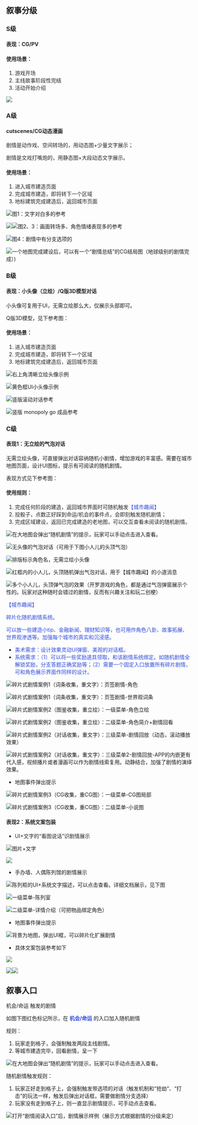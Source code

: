 ## 叙事分级
### <font style="color:rgb(38, 38, 38);">S</font>级
#### <font style="color:rgb(38, 38, 38);">表现：CG/PV</font>
#### **<font style="color:rgb(38, 38, 38);">使用场景：</font>**
1. <font style="color:rgb(38, 38, 38);">游戏开场</font>
2. <font style="color:rgb(38, 38, 38);">主线故事阶段性完结</font>
3. <font style="color:rgb(38, 38, 38);">活动开始介绍</font>

![](https://cdn.nlark.com/yuque/0/2024/png/25919534/1732247471048-976b9aec-19dd-465f-a95a-f50d139f2566.png)



### <font style="color:rgb(38, 38, 38);">A</font>级
#### <font style="color:rgb(38, 38, 38);">cutscenes/CG动态漫画</font>
<font style="color:rgb(38, 38, 38);">剧情是动作戏、空间转场的，用动态图+少量文字展示；</font>

<font style="color:rgb(38, 38, 38);">剧情是文戏打嘴炮的，用静态图+大段动态文字展示。</font>

#### <font style="color:rgb(38, 38, 38);">使用场景：</font>
1. <font style="color:rgb(38, 38, 38);">进入城市建造页面</font>
2. <font style="color:rgb(38, 38, 38);">完成城市建造，即将转下一个区域</font>
3. <font style="color:rgb(38, 38, 38);">地标建筑完成建造后，返回城市页面</font>

![图1：文字对白多的参考](https://cdn.nlark.com/yuque/0/2024/png/25919534/1732253111331-04d1c443-26a8-4ad1-99f1-bf47a81fd653.png)

![](https://cdn.nlark.com/yuque/0/2024/png/45603655/1728979553340-df2eb803-19b8-4656-b83d-67750632ceec.png)![图2、3：画面转场多、角色情绪表现多的参考](https://cdn.nlark.com/yuque/0/2024/png/25919534/1732253250075-cc84b47d-def4-45c0-859c-968e2bbd3568.png)

![图4：剧情中有分支选项的](https://cdn.nlark.com/yuque/0/2024/png/45603655/1728977817892-5ff90426-2726-4564-a006-da1cbcffff15.png?x-oss-process=image%2Fformat%2Cwebp%2Fresize%2Cw_1066%2Climit_0)

![一个地图完成建设后，可以有一个“剧情总结”的CG结局图（地球级别的剧情完成）)](https://cdn.nlark.com/yuque/0/2024/png/25919534/1732533001309-d0e2f2b1-62a1-4a2b-876a-4525ad0fdd5b.png)

### B级
#### <font style="color:rgb(38, 38, 38);">表现：小头像（立绘）/Q版3D模型对话</font>
小头像可复用于UI，无需立绘那么大，仅展示头部即可。

Q版3D模型，见下参考图：

#### <font style="color:rgb(38, 38, 38);">使用场景：</font>
1. <font style="color:rgb(38, 38, 38);">进入城市建造页面</font>
2. <font style="color:rgb(38, 38, 38);">完成城市建造，即将转下一个区域</font>
3. <font style="color:rgb(38, 38, 38);">地标建筑完成建造后，返回城市页面</font>

![右上角清晰立绘头像示例](https://cdn.nlark.com/yuque/0/2024/png/45603655/1728978395881-881dfcdc-c8a3-45f1-93cd-98fcb021425e.png?x-oss-process=image%2Fformat%2Cwebp%2Fresize%2Cw_1125%2Climit_0)

![黄色框UI小头像示例](https://cdn.nlark.com/yuque/0/2024/png/25919534/1732271048464-8fb0e175-c3a7-4ecc-a04b-1cc7567c772d.png)



![竖版滚动对话参考](https://cdn.nlark.com/yuque/0/2024/png/25919534/1732271111881-92a4b101-8e3f-4258-b7af-375f9afb03a7.png)

![竖版 monopoly go 成品参考](https://cdn.nlark.com/yuque/0/2024/png/25919534/1732272358396-6ddbc29c-92ca-4094-9a6c-0281767d2121.png)



### C级
#### <font style="color:rgb(38, 38, 38);">表现1：无立绘的气泡对话</font>
无需立绘头像，可直接弹出对话容纳随机小剧情，增加游戏的丰富感。需要在城市地图页面，设计UI图标，提示有可阅读的随机剧情。

表现方式见下参考图：

#### <font style="color:rgb(38, 38, 38);">使用规则：</font>
1. <font style="color:rgb(38, 38, 38);">完成任何阶段的建造，返回城市界面时可随机触发</font><font style="color:#2F4BDA;">【城市趣闻】</font>
2. <font style="color:rgb(38, 38, 38);">投骰子，点数正好踩到命运/机会的事件点，会即刻触发随机剧情；</font>
3. <font style="color:rgb(38, 38, 38);">完成区域建设，返回已完成建造的老地图，可以交互查看未阅读的随机剧情。</font>

![在大地图会弹出“随机剧情”的提示，玩家可以手动点击进入查看。](https://cdn.nlark.com/yuque/0/2024/png/25919534/1732528273520-64d221bf-3926-4c60-bdba-71d2ea9bd45c.png)

![无头像的气泡对话（可用于下图小人儿的头顶气泡）](https://cdn.nlark.com/yuque/0/2024/png/25919534/1732502752237-fa145773-a4d5-42e6-ac23-4cde92bc6696.png)

![排版标示角色名，无需立绘小头像](https://cdn.nlark.com/yuque/0/2024/png/25919534/1732521504471-cc4a08bb-e6b8-4302-b079-443e6c3598ed.png)

![红框内的小人儿，头顶随机弹出气泡对话，用于【城市趣闻】的小道消息](https://cdn.nlark.com/yuque/0/2024/png/25919534/1732505642193-2e0c5773-ddb8-4b22-a483-298842fb4d34.png)

![多个小人儿，头顶弹气泡的效果（开罗游戏的角色，都是通过气泡弹窗展示个性的。玩家对这种随时会错过的剧情，反而有兴趣关注和玩二创梗）](https://cdn.nlark.com/yuque/0/2024/png/25919534/1733279756823-e5cc1d8e-4cf7-4ca1-8fe4-f07204666266.png)

<font style="color:#2F4BDA;">【城市趣闻】</font>

<font style="color:#2F4BDA;">碎片化随机剧情系统。</font>

<font style="color:#2F4BDA;">可以放一些建造小tip、金融新闻、理财知识等，也可用作角色八卦、故事拓展、世界观渗透等。加强每个城市的真实和沉浸感。</font>

+ <font style="color:#2F4BDA;">美术需求：设计效果灵动UI弹窗、美观的对话框。</font>
+ <font style="color:#2F4BDA;">系统需求：（1）可以将一些奖励道具领取，和该剧情系统绑定。如随机剧情全解锁奖励，分支答题正确奖励等；（2）需要一个固定入口放置所有碎片剧情，可和角色展示界面作同样的设计。</font>

![碎片式剧情案例1（词条收集，重文字）：页签剧情-角色](https://cdn.nlark.com/yuque/0/2024/png/25919534/1733218362903-20c84438-bfdc-410d-974c-ddcb394d197f.png)

![碎片式剧情案例1（词条收集，重文字）：页签剧情-世界观词条](https://cdn.nlark.com/yuque/0/2024/png/25919534/1733218448597-0e38f6f3-18c4-416c-acf2-fbf1ad2a833d.png)

![碎片式剧情案例2（图鉴收集，重立绘）：一级菜单-角色立绘](https://cdn.nlark.com/yuque/0/2024/png/25919534/1732074911166-f18e8eb2-d6ce-40ff-9f5e-6d5e5a5af031.png)

![碎片式剧情案例2（图鉴收集，重立绘）：二级菜单-角色简介+剧情回看](https://cdn.nlark.com/yuque/0/2024/png/25919534/1732532234284-13f8e08b-98ff-4b29-9406-16eb3f027b4b.png)

![碎片式剧情案例2（对话收集，重文字）：三级菜单-剧情回放（动态，滚动播放效果）](https://cdn.nlark.com/yuque/0/2024/png/25919534/1733219262966-e527b657-ee88-4cc6-9b52-f46e00d262d7.png)

![碎片式剧情案例2（对话收集，重文字）：三级菜单2-剧情回放-APP的内嵌更有代入感，视频播片或者漫画可以作为剧情线索复用。动静结合，加强了剧情的演绎效果。](https://cdn.nlark.com/yuque/0/2024/png/25919534/1732081263355-c6e90ac7-fc5e-4e35-8da8-8c5c63af5524.png)

+ 地图事件弹出提示

![碎片式剧情案例3（CG收集，重CG图）：一级菜单-CG图局部](https://cdn.nlark.com/yuque/0/2024/png/25919534/1733219642964-9f05ebb6-a1d9-4a4c-91c7-8cf73a70eb37.png)

![碎片式剧情案例3（CG收集，重CG图）：二级菜单-小说图](https://cdn.nlark.com/yuque/0/2024/png/25919534/1733219337411-70d06af2-6365-41fa-84c4-41dd6c019b5a.png)

#### <font style="color:rgb(38, 38, 38);">表现2：系统文案包装</font>
+ <font style="color:rgb(38, 38, 38);">UI+文字的“看图说话”识剧情展示</font>

![图片+文字](https://cdn.nlark.com/yuque/0/2024/jpeg/25919534/1732090205031-433cf1dd-8656-40bb-b983-5df318c7eb00.jpeg)

![](https://cdn.nlark.com/yuque/0/2024/png/25919534/1732014041359-68249344-e92f-4747-a4ac-219057496e22.png)

+ 手办墙、人偶陈列馆的剧情展示

![陈列柜的UI+系统文字描述，可以点击查看。详细文档展示，见下图](https://cdn.nlark.com/yuque/0/2024/jpeg/43256847/1717665587885-5ce85ee6-cbe0-478a-a697-692eb1b7910b.jpeg?x-oss-process=image%2Fformat%2Cwebp%2Fresize%2Cw_1125%2Climit_0%2Finterlace%2C1)

![一级菜单-陈列室](https://cdn.nlark.com/yuque/0/2024/png/25919534/1732074911166-f18e8eb2-d6ce-40ff-9f5e-6d5e5a5af031.png)

![二级菜单-详情介绍（可把物品绑定角色）](https://cdn.nlark.com/yuque/0/2024/png/25919534/1732532234284-13f8e08b-98ff-4b29-9406-16eb3f027b4b.png)

+ 地图事件弹出提示

![背景为地图，弹出UI框，可以碎片化扩展剧情](https://cdn.nlark.com/yuque/0/2024/jpeg/25919534/1732094801091-8259aad6-fa82-41bb-aaeb-ccaebfdcb724.jpeg)

+ 具体文案包装参考如下

![](https://cdn.nlark.com/yuque/0/2024/png/25919534/1732532707277-90069a4f-ca63-452b-a647-256abac9ab2d.png)

![](https://cdn.nlark.com/yuque/0/2024/png/25919534/1732532677547-82bce608-b316-4926-b2f9-7736aecf00ff.png)![](https://cdn.nlark.com/yuque/0/2024/png/25919534/1733219147846-9a467181-3e1f-43f5-bca0-c3bf25ba82f6.png)



## 叙事入口
机会/命运 触发的剧情

如图下图红色标记所示，在 **<font style="color:#2F4BDA;">机会/命运</font>** 的入口加入随机剧情

规则：

1. 玩家走到格子，会强制触发两段主线剧情。
2. 等城市建造完毕，回看剧情，呈一下

![在大地图会弹出“随机剧情”的提示，玩家可以手动点击进入查看。](https://cdn.nlark.com/yuque/0/2024/png/25919534/1732528273520-64d221bf-3926-4c60-bdba-71d2ea9bd45c.png)

随机剧情触发规则：

1. 玩家正好走到格子上，会强制触发带选项的对话（触发机制和“抢劫”、“打击”的玩法一样，触发后弹出对话框，需要做剧情分支选择）
2. 玩家没有走到格子上，则一直显示剧情提示，可手动点击查看。

![打开“剧情阅读入口”后，剧情展示样例（展示方式根据剧情的分级来定）](https://cdn.nlark.com/yuque/0/2024/png/25919534/1732528907934-ef066d6f-212d-4c62-9a2b-c383e0f06e5f.png)







